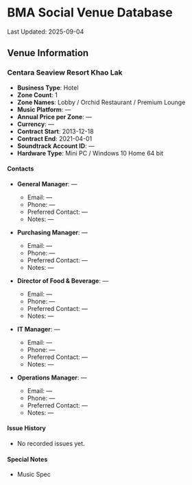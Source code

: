 # BMA Social Venue Database

Last Updated: 2025-09-04

## Venue Information

### Centara Seaview Resort Khao Lak
- **Business Type**: Hotel
- **Zone Count**: 1
- **Zone Names**: Lobby / Orchid Restaurant / Premium Lounge
- **Music Platform**: —
- **Annual Price per Zone**: —
- **Currency**: —
- **Contract Start**: 2013-12-18
- **Contract End**: 2021-04-01
- **Soundtrack Account ID**: —
- **Hardware Type**: Mini PC / Windows 10 Home 64 bit

#### Contacts
- **General Manager**: —
  - Email: —
  - Phone: —
  - Preferred Contact: —
  - Notes: —

- **Purchasing Manager**: —
  - Email: —
  - Phone: —
  - Preferred Contact: —
  - Notes: —

- **Director of Food & Beverage**: —
  - Email: —
  - Phone: —
  - Preferred Contact: —
  - Notes: —

- **IT Manager**: —
  - Email: —
  - Phone: —
  - Preferred Contact: —
  - Notes: —

- **Operations Manager**: —
  - Email: —
  - Phone: —
  - Preferred Contact: —
  - Notes: —

#### Issue History
- No recorded issues yet.

#### Special Notes
- Music Spec
